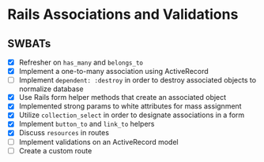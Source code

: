 # Rails Associations and Validations

## SWBATs

* [x] Refresher on `has_many` and `belongs_to`
* [x] Implement a one-to-many association using ActiveRecord
* [ ] Implement `dependent: :destroy` in order to destroy associated objects to normalize database
* [x] Use Rails form helper methods that create an associated object
* [x] Implemented strong params to white attributes for mass assignment
* [x] Utilize `collection_select` in order to designate associations in a form
* [x] Implement `button_to` and `link_to` helpers
* [x] Discuss `resources` in routes
* [ ] Implement validations on an ActiveRecord model
* [ ] Create a custom route
